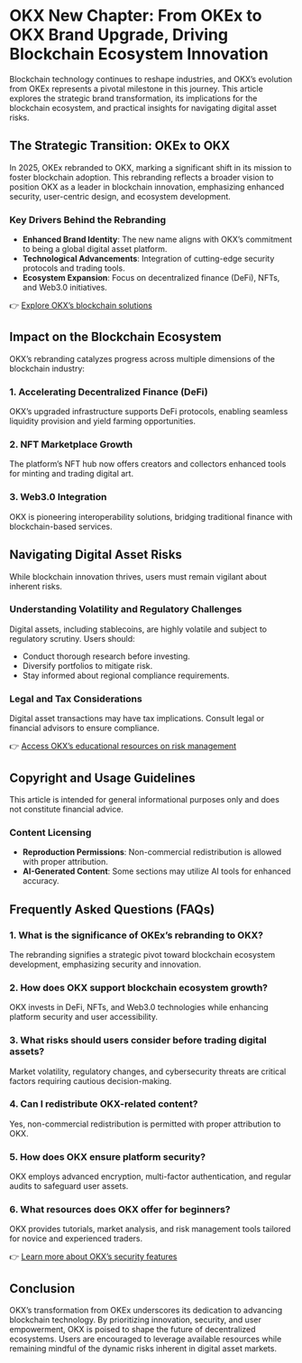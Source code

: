 # OKX New Chapter: From OKEx to OKX Brand Upgrade, Driving Blockchain Ecosystem Innovation  

Blockchain technology continues to reshape industries, and OKX’s evolution from OKEx represents a pivotal milestone in this journey. This article explores the strategic brand transformation, its implications for the blockchain ecosystem, and practical insights for navigating digital asset risks.  

## The Strategic Transition: OKEx to OKX  

In 2025, OKEx rebranded to OKX, marking a significant shift in its mission to foster blockchain adoption. This rebranding reflects a broader vision to position OKX as a leader in blockchain innovation, emphasizing enhanced security, user-centric design, and ecosystem development.  

### Key Drivers Behind the Rebranding  
- **Enhanced Brand Identity**: The new name aligns with OKX’s commitment to being a global digital asset platform.  
- **Technological Advancements**: Integration of cutting-edge security protocols and trading tools.  
- **Ecosystem Expansion**: Focus on decentralized finance (DeFi), NFTs, and Web3.0 initiatives.  

👉 [Explore OKX’s blockchain solutions](https://bit.ly/okx-bonus)  

## Impact on the Blockchain Ecosystem  

OKX’s rebranding catalyzes progress across multiple dimensions of the blockchain industry:  

### 1. **Accelerating Decentralized Finance (DeFi)**  
OKX’s upgraded infrastructure supports DeFi protocols, enabling seamless liquidity provision and yield farming opportunities.  

### 2. **NFT Marketplace Growth**  
The platform’s NFT hub now offers creators and collectors enhanced tools for minting and trading digital art.  

### 3. **Web3.0 Integration**  
OKX is pioneering interoperability solutions, bridging traditional finance with blockchain-based services.  

## Navigating Digital Asset Risks  

While blockchain innovation thrives, users must remain vigilant about inherent risks.  

### Understanding Volatility and Regulatory Challenges  
Digital assets, including stablecoins, are highly volatile and subject to regulatory scrutiny. Users should:  
- Conduct thorough research before investing.  
- Diversify portfolios to mitigate risk.  
- Stay informed about regional compliance requirements.  

### Legal and Tax Considerations  
Digital asset transactions may have tax implications. Consult legal or financial advisors to ensure compliance.  

👉 [Access OKX’s educational resources on risk management](https://bit.ly/okx-bonus)  

## Copyright and Usage Guidelines  

This article is intended for general informational purposes only and does not constitute financial advice.  

### Content Licensing  
- **Reproduction Permissions**: Non-commercial redistribution is allowed with proper attribution.  
- **AI-Generated Content**: Some sections may utilize AI tools for enhanced accuracy.  

## Frequently Asked Questions (FAQs)  

### 1. What is the significance of OKEx’s rebranding to OKX?  
The rebranding signifies a strategic pivot toward blockchain ecosystem development, emphasizing security and innovation.  

### 2. How does OKX support blockchain ecosystem growth?  
OKX invests in DeFi, NFTs, and Web3.0 technologies while enhancing platform security and user accessibility.  

### 3. What risks should users consider before trading digital assets?  
Market volatility, regulatory changes, and cybersecurity threats are critical factors requiring cautious decision-making.  

### 4. Can I redistribute OKX-related content?  
Yes, non-commercial redistribution is permitted with proper attribution to OKX.  

### 5. How does OKX ensure platform security?  
OKX employs advanced encryption, multi-factor authentication, and regular audits to safeguard user assets.  

### 6. What resources does OKX offer for beginners?  
OKX provides tutorials, market analysis, and risk management tools tailored for novice and experienced traders.  

👉 [Learn more about OKX’s security features](https://bit.ly/okx-bonus)  

## Conclusion  

OKX’s transformation from OKEx underscores its dedication to advancing blockchain technology. By prioritizing innovation, security, and user empowerment, OKX is poised to shape the future of decentralized ecosystems. Users are encouraged to leverage available resources while remaining mindful of the dynamic risks inherent in digital asset markets.  
